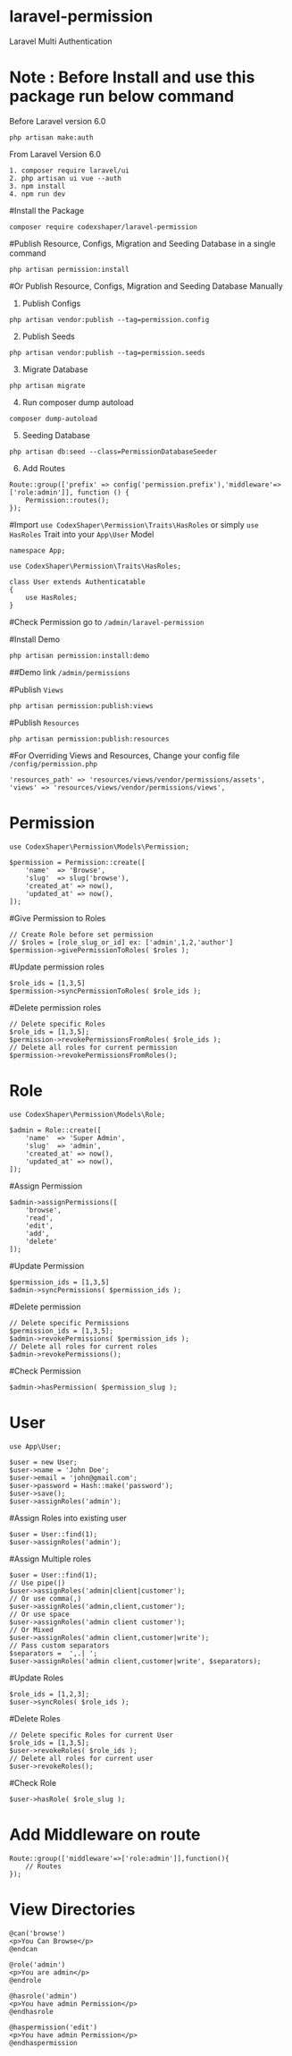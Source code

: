 # laravel-permission
Laravel Multi Authentication

# Note : Before Install and use this package run below command
Before Laravel version 6.0
```
php artisan make:auth
```
From Laravel Version 6.0

```
1. composer require laravel/ui
2. php artisan ui vue --auth
3. npm install
4. npm run dev
```

#Install the Package

```
composer require codexshaper/laravel-permission
```
#Publish Resource, Configs, Migration and Seeding Database in a single command

```
php artisan permission:install
```
#Or Publish Resource, Configs, Migration and Seeding Database Manually
1. Publish Configs
```
php artisan vendor:publish --tag=permission.config
```
2. Publish Seeds
```
php artisan vendor:publish --tag=permission.seeds
```
3. Migrate Database
```
php artisan migrate
```
4. Run composer dump autoload
```
composer dump-autoload
```
5. Seeding Database
```
php artisan db:seed --class=PermissionDatabaseSeeder
```
6. Add Routes
```
Route::group(['prefix' => config('permission.prefix'),'middleware'=>['role:admin']], function () {
    Permission::routes();
});
```
#Import `use CodexShaper\Permission\Traits\HasRoles` or simply `use HasRoles` Trait into your `App\User` Model
```
namespace App;

use CodexShaper\Permission\Traits\HasRoles;

class User extends Authenticatable
{
    use HasRoles;
}
```
#Check Permission go to ```/admin/laravel-permission```

#Install Demo
```
php artisan permission:install:demo
```
##Demo link ```/admin/permissions```

#Publish ```Views```
```
php artisan permission:publish:views
```

#Publish ```Resources```
```
php artisan permission:publish:resources
```
#For Overriding Views and Resources, Change your config file ```/config/permission.php```
```
'resources_path' => 'resources/views/vendor/permissions/assets',
'views' => 'resources/views/vendor/permissions/views',
```
# Permission
```
use CodexShaper\Permission\Models\Permission;

$permission = Permission::create([
	'name' 	=> 'Browse',
	'slug' 	=> slug('browse'),
	'created_at' => now(),
	'updated_at' => now(),
]);
```

#Give Permission to Roles
```
// Create Role before set permission
// $roles = [role_slug_or_id] ex: ['admin',1,2,'author']
$permission->givePermissionToRoles( $roles );
```
#Update permission roles
```
$role_ids = [1,3,5]
$permission->syncPermissionToRoles( $role_ids );
```
#Delete permission roles
```
// Delete specific Roles
$role_ids = [1,3,5];
$permission->revokePermissionsFromRoles( $role_ids );
// Delete all roles for current permission
$permission->revokePermissionsFromRoles();
```
# Role
```
use CodexShaper\Permission\Models\Role;

$admin = Role::create([
	'name' 	=> 'Super Admin',
	'slug' 	=> 'admin',
	'created_at' => now(),
	'updated_at' => now(),
]);
```
#Assign Permission
```
$admin->assignPermissions([
    'browse',
    'read',
    'edit',
    'add',
    'delete'
]);
```
#Update Permission
```
$permission_ids = [1,3,5]
$admin->syncPermissions( $permission_ids );
```
#Delete permission
```
// Delete specific Permissions
$permission_ids = [1,3,5];
$admin->revokePermissions( $permission_ids );
// Delete all roles for current roles
$admin->revokePermissions();
```
#Check Permission
```
$admin->hasPermission( $permission_slug );
```
# User
```
use App\User;

$user = new User;
$user->name = 'John Doe';
$user->email = 'john@gmail.com';
$user->password = Hash::make('password');
$user->save();
$user->assignRoles('admin');
```
#Assign Roles into existing user
```
$user = User::find(1);
$user->assignRoles('admin');
```
#Assign Multiple roles
```
$user = User::find(1);
// Use pipe(|)
$user->assignRoles('admin|client|customer');
// Or use comma(,)
$user->assignRoles('admin,client,customer');
// Or use space
$user->assignRoles('admin client customer');
// Or Mixed
$user->assignRoles('admin client,customer|write');
// Pass custom separators
$separators =  ',.| ';
$user->assignRoles('admin client,customer|write', $separators);
```
#Update Roles
```
$role_ids = [1,2,3];
$user->syncRoles( $role_ids );
```
#Delete Roles
```
// Delete specific Roles for current User
$role_ids = [1,3,5];
$user->revokeRoles( $role_ids );
// Delete all roles for current user
$user->revokeRoles();
```
#Check Role
```
$user->hasRole( $role_slug );
```
# Add Middleware on route
```
Route::group(['middleware'=>['role:admin']],function(){
	// Routes
});
```

# View Directories
```
@can('browse')
<p>You Can Browse</p>
@endcan

@role('admin')
<p>You are admin</p>
@endrole

@hasrole('admin')
<p>You have admin Permission</p>
@endhasrole

@haspermission('edit')
<p>You have admin Permission</p>
@endhaspermission
```
